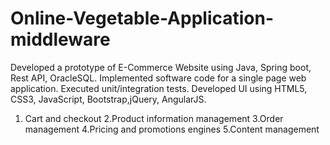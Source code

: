 # Online-Vegetable-Application-middleware
Developed  a prototype of E-Commerce Website using Java, Spring boot, Rest API, OracleSQL. Implemented software code for a single page web application.
Executed unit/integration tests.
Developed UI using HTML5, CSS3, JavaScript, Bootstrap,jQuery, AngularJS.
1. Cart and checkout
2.Product information management
3.Order management
4.Pricing and promotions engines
5.Content management
